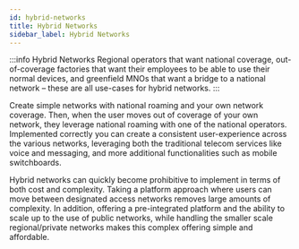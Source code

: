 ```yaml
---
id: hybrid-networks
title: Hybrid Networks
sidebar_label: Hybrid Networks
---
```


:::info Hybrid Networks
Regional operators that want national coverage, out-of-coverage factories that want their employees to be able to use their normal devices, and greenfield MNOs that want a bridge to a national network – these are all use-cases for hybrid networks.
:::

Create simple networks with national roaming and your own network coverage. Then, when the user moves out of coverage of your own network, they leverage national roaming with one of the national operators. Implemented correctly you can create a consistent user-experience across the various networks, leveraging both the traditional telecom services like voice and messaging, and more additional functionalities such as mobile switchboards.

Hybrid networks can quickly become prohibitive to implement in terms of both cost and complexity. Taking a platform approach where users can move between designated access networks removes large amounts of complexity. In addition, offering a pre-integrated platform and the ability to scale up to the use of public networks, while handling the smaller scale regional/private networks makes this complex offering simple and affordable.
